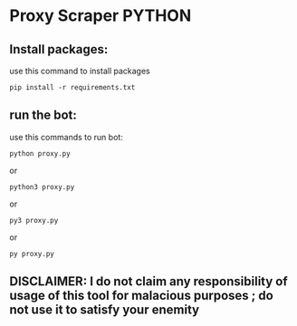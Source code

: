 # Proxy Scraper PYTHON
## Install packages:
use this command to install packages
```
pip install -r requirements.txt
```
## run the bot:
use this commands to run bot:
```
python proxy.py
```
or
```
python3 proxy.py

```
or
```
py3 proxy.py
```
or 
```
py proxy.py
```
## DISCLAIMER: I do not claim any responsibility of usage of this tool for malacious purposes ; do not use it to satisfy your enemity
